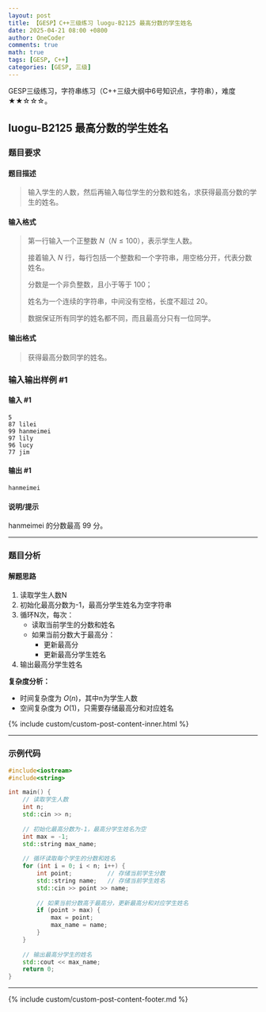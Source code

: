 ```yaml
---
layout: post
title: 【GESP】C++三级练习 luogu-B2125 最高分数的学生姓名
date: 2025-04-21 08:00 +0800
author: OneCoder
comments: true
math: true
tags: [GESP, C++]
categories: [GESP, 三级]
---
```

GESP三级练习，字符串练习（C++三级大纲中6号知识点，字符串），难度★★☆☆☆。

<!--more-->

## luogu-B2125 最高分数的学生姓名

### 题目要求

#### 题目描述

>输入学生的人数，然后再输入每位学生的分数和姓名，求获得最高分数的学生的姓名。

#### 输入格式

>第一行输入一个正整数 $N$（$N \le 100$），表示学生人数。
>
>接着输入 $N$ 行，每行包括一个整数和一个字符串，用空格分开，代表分数姓名。
>
>分数是一个非负整数，且小于等于 $100$；
>
>姓名为一个连续的字符串，中间没有空格，长度不超过 $20$。
>
>数据保证所有同学的姓名都不同，而且最高分只有一位同学。

#### 输出格式

>获得最高分数同学的姓名。

### 输入输出样例 #1

#### 输入 #1

```console
5
87 lilei
99 hanmeimei
97 lily
96 lucy
77 jim
```

#### 输出 #1

```console
hanmeimei
```

#### 说明/提示

hanmeimei 的分数最高 $99$ 分。

---

### 题目分析

#### 解题思路

1. 读取学生人数N
2. 初始化最高分数为-1，最高分学生姓名为空字符串
3. 循环N次，每次：
   - 读取当前学生的分数和姓名
   - 如果当前分数大于最高分：
     - 更新最高分
     - 更新最高分学生姓名
4. 输出最高分学生姓名

**复杂度分析：**

- 时间复杂度为 $O(n)$，其中n为学生人数
- 空间复杂度为 $O(1)$，只需要存储最高分和对应姓名
  
{% include custom/custom-post-content-inner.html %}

---

### 示例代码

```cpp
#include<iostream>
#include<string>

int main() {
    // 读取学生人数
    int n;
    std::cin >> n;
    
    // 初始化最高分数为-1，最高分学生姓名为空
    int max = -1;
    std::string max_name;
    
    // 循环读取每个学生的分数和姓名
    for (int i = 0; i < n; i++) {
        int point;          // 存储当前学生分数
        std::string name;   // 存储当前学生姓名
        std::cin >> point >> name;
        
        // 如果当前分数高于最高分，更新最高分和对应学生姓名
        if (point > max) {
            max = point;
            max_name = name;
        }
    }
    
    // 输出最高分学生的姓名
    std::cout << max_name;
    return 0;
}
```

---

{% include custom/custom-post-content-footer.md %}
